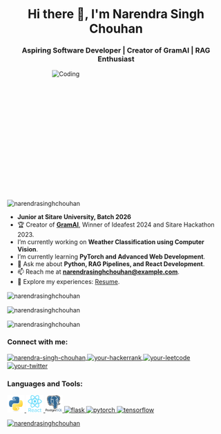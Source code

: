 <h1 align="center">Hi there 👋, I'm Narendra Singh Chouhan</h1>
<h3 align="center">Aspiring Software Developer | Creator of GramAI | RAG Enthusiast</h3>

<img align="right" alt="Coding" src="https://camo.githubusercontent.com/5119ee303e5e49cdf23def653b737bede0da49a859a34714d62d9ab518afbbb2/68747470733a2f2f63646e2e6472696262626c652e636f6d2f75736572732f313136323037372f73637265656e73686f74732f333834383931342f70726f6772616d6d65722e676966" style="display: inline-block; width: 400px; height: 300px;">

<p align="left"> 
  <img src="https://komarev.com/ghpvc/?username=narendrasinghchouhan&label=Profile%20views&color=0e75b6&style=flat" alt="narendrasinghchouhan" /> 
</p>

- **Junior at Sitare University, Batch 2026**
- 🏆 Creator of **[GramAI](https://github.com/NarendraSinghChouhan/GramAi-languagelearningplatform)**, Winner of Ideafest 2024 and Sitare Hackathon 2023.
- I’m currently working on **Weather Classification using Computer Vision**.
- I’m currently learning **PyTorch and Advanced Web Development**.
- 💬 Ask me about **Python, RAG Pipelines, and React Development**.
- 📫 Reach me at **narendrasinghchouhan@example.com**.
- 📄 Explore my experiences: <a href="https://docs.google.com/document/d/1p0H-9P57rts7MzzkPOoavYPgpL73fLvVXNJoNT-speg/edit?usp=sharing" target="_blank" rel="noopener noreferrer">Resume</a>.

<p><img align="center" src="https://github-readme-stats.vercel.app/api/top-langs?username=narendrasinghchouhan&show_icons=true&locale=en&layout=compact" alt="narendrasinghchouhan" /></p>

<p><img align="center" src="https://github-readme-stats.vercel.app/api?username=narendrasinghchouhan&show_icons=true&locale=en" alt="narendrasinghchouhan" /></p>

<p><img align="center" src="https://github-readme-streak-stats.herokuapp.com/?user=narendrasinghchouhan&" alt="narendrasinghchouhan" /></p>

<h3 align="left">Connect with me:</h3>
<p align="left">
  <a href="www.linkedin.com/in/narendra-singh-chouhan-19a68720b" target="blank">
    <img align="center" src="https://raw.githubusercontent.com/rahuldkjain/github-profile-readme-generator/master/src/images/icons/Social/linked-in-alt.svg" alt="narendra-singh-chouhan" height="30" width="40" />
  </a>
  <a href="https://www.hackerrank.com/your-hackerrank" target="blank">
    <img align="center" src="https://raw.githubusercontent.com/rahuldkjain/github-profile-readme-generator/master/src/images/icons/Social/hackerrank.svg" alt="your-hackerrank" height="30" width="40" />
  </a>
  <a href="https://www.leetcode.com/your-leetcode" target="blank">
    <img align="center" src="https://raw.githubusercontent.com/rahuldkjain/github-profile-readme-generator/master/src/images/icons/Social/leet-code.svg" alt="your-leetcode" height="30" width="40" />
  </a>
  <a href="https://twitter.com/your-twitter" target="blank">
    <img align="center" src="https://raw.githubusercontent.com/rahuldkjain/github-profile-readme-generator/master/src/images/icons/Social/twitter.svg" alt="your-twitter" height="30" width="40" />
  </a>
</p>

<h3 align="left">Languages and Tools:</h3>
<p align="left"> 
  <a href="https://www.python.org" target="_blank" rel="noreferrer"> 
    <img src="https://raw.githubusercontent.com/devicons/devicon/master/icons/python/python-original.svg" alt="python" width="40" height="40"/> 
  </a> 
  <a href="https://reactjs.org/" target="_blank" rel="noreferrer"> 
    <img src="https://raw.githubusercontent.com/devicons/devicon/master/icons/react/react-original-wordmark.svg" alt="react" width="40" height="40"/> 
  </a> 
  <a href="https://www.postgresql.org" target="_blank" rel="noreferrer"> 
    <img src="https://raw.githubusercontent.com/devicons/devicon/master/icons/postgresql/postgresql-original-wordmark.svg" alt="postgresql" width="40" height="40"/> 
  </a> 
  <a href="https://flask.palletsprojects.com/" target="_blank" rel="noreferrer"> 
    <img src="https://www.vectorlogo.zone/logos/pocoo_flask/pocoo_flask-icon.svg" alt="flask" width="40" height="40"/> 
  </a> 
  <a href="https://pytorch.org/" target="_blank" rel="noreferrer"> 
    <img src="https://www.vectorlogo.zone/logos/pytorch/pytorch-icon.svg" alt="pytorch" width="40" height="40"/> 
  </a> 
  <a href="https://www.tensorflow.org" target="_blank" rel="noreferrer"> 
    <img src="https://www.vectorlogo.zone/logos/tensorflow/tensorflow-icon.svg" alt="tensorflow" width="40" height="40"/> 
  </a> 
</p>

<p align="left"> 
  <a href="https://github.com/ryo-ma/github-profile-trophy">
    <img src="https://github-profile-trophy.vercel.app/?username=narendrasinghchouhan" alt="narendrasinghchouhan" />
  </a> 
</p>

